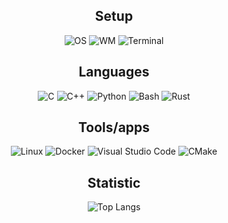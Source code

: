 

<h2 align="center">Setup</h2>
<div align="center">

![OS](https://img.shields.io/badge/Debian_12-black?style=for-the-badge&logo=debian&logoColor=white&labelColor=grey&color=1A1A1A)
![WM](https://img.shields.io/badge/i3wm-black?style=for-the-badge&logo=i3&logoColor=white&labelColor=grey&color=1A1A1A)
![Terminal](https://img.shields.io/badge/-Alacritty-black?style=for-the-badge&logo=alacritty&logoColor=white&labelColor=grey&color=1A1A1A)

<h2 align="center">Languages</h2>
<div align="center">

![C](https://img.shields.io/badge/C-black?style=for-the-badge&logo=c&logoColor=white&labelColor=grey&color=1A1A1A)
![C++](https://img.shields.io/badge/C%2B%2B-black?style=for-the-badge&logo=cplusplus&logoColor=white&labelColor=grey&color=1A1A1A)
![Python](https://img.shields.io/badge/python-black?style=for-the-badge&logo=python&logoColor=white&labelColor=grey&color=1A1A1A)
![Bash](https://img.shields.io/badge/bash-black?style=for-the-badge&logo=gnubash&logoColor=white&labelColor=grey&color=1A1A1A)
![Rust](https://img.shields.io/badge/rust-black?style=for-the-badge&logo=rust&logoColor=white&labelColor=grey&color=1A1A1A)

</div>

<h2 align="center">Tools/apps</h2>
<div align="center">
  
![Linux](https://img.shields.io/badge/linux-black?style=for-the-badge&logo=linux&logoColor=white&labelColor=grey&color=1A1A1A)
![Docker](https://img.shields.io/badge/docker-black?style=for-the-badge&logo=docker&logoColor=white&labelColor=grey&color=1A1A1A)
![Visual Studio Code](https://img.shields.io/badge/vscode-1A1A1A?style=for-the-badge&logoColor=white)
![CMake](https://img.shields.io/badge/cmake-black?style=for-the-badge&logo=cmake&logoColor=white&labelColor=grey&color=1A1A1A)

</div>
<h2 align="center">Statistic</h2>
<div align="center">

![Top Langs](https://github-readme-stats.vercel.app/api/top-langs/?username=varvarian1&layout=compact&theme=dark&card_width=800)

</div>
